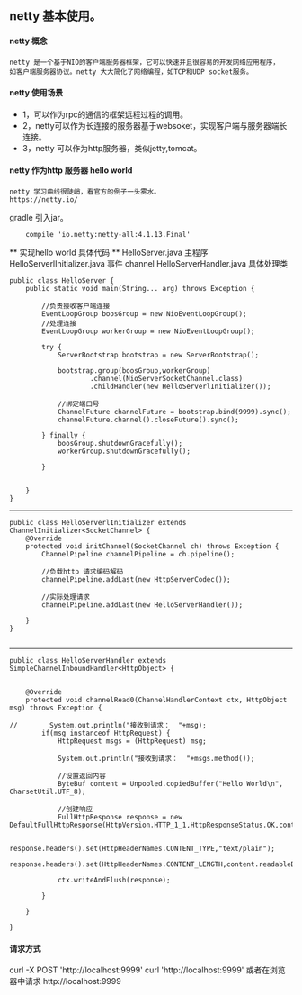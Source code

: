## netty 基本使用。
#### netty 概念
	netty 是一个基于NIO的客户端服务器框架，它可以快速并且很容易的开发网络应用程序，
	如客户端服务器协议。netty 大大简化了网络编程，如TCP和UDP socket服务。

#### netty 使用场景
* 1，可以作为rpc的通信的框架远程过程的调用。
* 2，netty可以作为长连接的服务器基于websoket，实现客户端与服务器端长连接。
* 3，netty 可以作为http服务器，类似jetty,tomcat。

#### netty 作为http 服务器 hello world
	netty 学习曲线很陡峭，看官方的例子一头雾水。
	https://netty.io/

gradle 引入jar。
```
	compile 'io.netty:netty-all:4.1.13.Final'
```	
** 实现hello world 具体代码 **
HelloServer.java  主程序
HelloServerlInitializer.java   事件 channel
HelloServerHandler.java 具体处理类

```
public class HelloServer {
    public static void main(String... arg) throws Exception {

        //负责接收客户端连接
        EventLoopGroup boosGroup = new NioEventLoopGroup();
        //处理连接
        EventLoopGroup workerGroup = new NioEventLoopGroup();

        try {
            ServerBootstrap bootstrap = new ServerBootstrap();

            bootstrap.group(boosGroup,workerGroup)
                    .channel(NioServerSocketChannel.class)
                    .childHandler(new HelloServerlInitializer());

            //绑定端口号
            ChannelFuture channelFuture = bootstrap.bind(9999).sync();
            channelFuture.channel().closeFuture().sync();

        } finally {
            boosGroup.shutdownGracefully();
            workerGroup.shutdownGracefully();

        }


    }
}

```

----------------------------

```
public class HelloServerlInitializer extends ChannelInitializer<SocketChannel> {
    @Override
    protected void initChannel(SocketChannel ch) throws Exception {
        ChannelPipeline channelPipeline = ch.pipeline();

        //负载http 请求编码解码
        channelPipeline.addLast(new HttpServerCodec());

        //实际处理请求
        channelPipeline.addLast(new HelloServerHandler());

    }
}
	

```

----------------------------
```
public class HelloServerHandler extends SimpleChannelInboundHandler<HttpObject> {


    @Override
    protected void channelRead0(ChannelHandlerContext ctx, HttpObject msg) throws Exception {

//        System.out.println("接收到请求：  "+msg);
        if(msg instanceof HttpRequest) {
            HttpRequest msgs = (HttpRequest) msg;

            System.out.println("接收到请求：  "+msgs.method());

            //设置返回内容
            ByteBuf content = Unpooled.copiedBuffer("Hello World\n", CharsetUtil.UTF_8);

            //创建响应
            FullHttpResponse response = new DefaultFullHttpResponse(HttpVersion.HTTP_1_1,HttpResponseStatus.OK,content);

            response.headers().set(HttpHeaderNames.CONTENT_TYPE,"text/plain");
            response.headers().set(HttpHeaderNames.CONTENT_LENGTH,content.readableBytes());

            ctx.writeAndFlush(response);

        }

    }
    
}

```

#### 请求方式
curl -X POST 'http://localhost:9999'
curl  'http://localhost:9999'
或者在浏览器中请求
http://localhost:9999
























